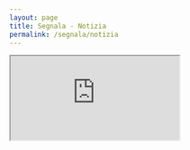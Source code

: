 ```yaml
---
layout: page
title: Segnala - Notizia
permalink: /segnala/notizia
---
```


<iframe class="iframe-embed iframe-embed--v200" src="https://ee.humanitarianresponse.info/i/::Vde7ElAa"></iframe>
